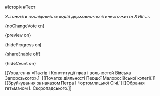 #Історія #Тест

*Установіть послідовність подій державно-політичного життя XVIII ст.*

{noChangeVote on}

{preview on}

{hideProgress on}

{shareEnable off}

{hideCount on}

[[Ухвалення «Пактів і Конституції прав і вольностей Війська Запорозького».]]
[[Початок діяльності Першої Малоросійської колегії.]]
[[Зруйнування за наказом Петра I Чортомлицької Січі.]]
[[Обрання гетьманом І. Скоропадського.]]
